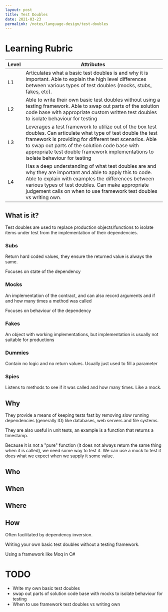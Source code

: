 ```yaml
---
layout: post
title: Test Doubles
date: 2021-03-23
permalink: /notes/language-design/test-doubles
---
```


# Learning Rubric

| Level | Attributes |
| ----- | ---------- |
| L1	| Articulates what a basic test doubles is and why it is important. Able to explain the high level differences between various types of test doubles (mocks, stubs, fakes, etc). |
| L2	| Able to write their own basic test doubles without using a testing framework. Able to swap out parts of the solution code base with appropriate custom written test doubles to isolate behaviour for testing |
| L3	| Leverages a test framework to utilize out of the box test doubles. Can articulate what type of test double the test framework is providing for different test scenarios. Able to swap out parts of the solution code base with appropriate test double framework implementations to isolate behaviour for testing |
| L4	| Has a deep understanding of what test doubles are and why they are important and able to apply this to code. Able to explain with examples the differences between various types of test doubles. Can make appropriate judgement calls on when to use framework test doubles vs writing own. |

## What is it?

Test doubles are used to replace production objects/functions to isolate items under test from the implementation of their dependencies.

### Subs
Return hard coded values, they ensure the returned value is always the same.

Focuses on state of the dependency

### Mocks
An implementation of the contract, and can also record arguments and if and how many times a method was called

Focuses on behaviour of the dependency

### Fakes
An object with working implementations, but implementation is usually not suitable for productions

### Dummies
Contain no logic and no return values. Usually just used to fill a parameter

### Spies
Listens to methods to see if it was called and how many times. Like a mock.

## Why

They provide a means of keeping tests fast by removing slow running dependencies (generally IO) like databases, web servers and file systems.

They are also useful in unit tests, an example is a function that returns a timestamp.

Because it is not a "pure" function (it does not always return the same thing when it is called), we need some way to test it. We can use a mock to test it does what we expect when we supply it some value.

## Who

## When

## Where

## How

Often facilitated by dependency inversion.

Writing your own basic test doubles without a testing framework.

Using a framework like Moq in C#


# TODO

* Write my own basic test doubles
* swap out parts of solution code base with mocks to isolate behaviour for testing
* When to use framework test doubles vs writing own
